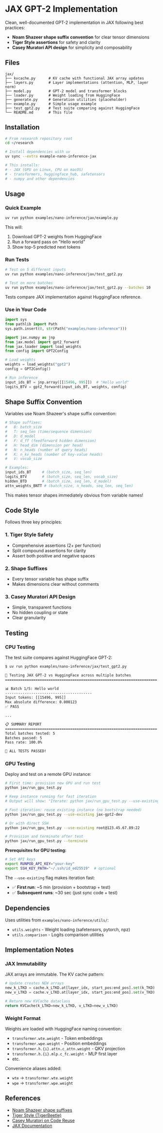 # JAX GPT-2 Implementation

Clean, well-documented GPT-2 implementation in JAX following best practices:
- **Noam Shazeer shape suffix convention** for clear tensor dimensions
- **Tiger Style assertions** for safety and clarity
- **Casey Muratori API design** for simplicity and composability

## Files

```
jax/
├── kvcache.py      # KV cache with functional JAX array updates
├── layers.py       # Layer implementations (attention, MLP, layer norm)
├── model.py        # GPT-2 model and transformer blocks
├── loader.py       # Weight loading from HuggingFace
├── generate.py     # Generation utilities (placeholder)
├── example.py      # Simple usage example
├── test_gpt2.py    # Test suite comparing against HuggingFace
└── README.md       # This file
```

## Installation

```bash
# From research repository root
cd ~/research

# Install dependencies with uv
uv sync --extra example-nano-inference-jax

# This installs:
# - JAX (GPU on Linux, CPU on macOS)
# - transformers, huggingface_hub, safetensors
# - numpy and other dependencies
```

## Usage

### Quick Example

```bash
uv run python examples/nano-inference/jax/example.py
```

This will:
1. Download GPT-2 weights from HuggingFace
2. Run a forward pass on "Hello world"
3. Show top-5 predicted next tokens

### Run Tests

```bash
# Test on 5 different inputs
uv run python examples/nano-inference/jax/test_gpt2.py

# Test on more batches
uv run python examples/nano-inference/jax/test_gpt2.py --batches 10
```

Tests compare JAX implementation against HuggingFace reference.

### Use in Your Code

```python
import sys
from pathlib import Path
sys.path.insert(0, str(Path("examples/nano-inference")))

import jax.numpy as jnp
from jax.model import gpt2_forward
from jax.loader import load_weights
from config import GPT2Config

# Load weights
weights = load_weights("gpt2")
config = GPT2Config()

# Run inference
input_ids_BT = jnp.array([[15496, 995]])  # "Hello world"
logits_BTV = gpt2_forward(input_ids_BT, weights, config)
```

## Shape Suffix Convention

Variables use Noam Shazeer's shape suffix convention:

```python
# Shape suffixes:
#   B: batch_size
#   T: seq_len (time/sequence dimension)
#   D: d_model
#   F: d_ff (feedforward hidden dimension)
#   H: head_dim (dimension per head)
#   N: n_heads (number of query heads)
#   K: n_kv_heads (number of key-value heads)
#   V: vocab_size

# Examples:
input_ids_BT     # (batch_size, seq_len)
logits_BTV       # (batch_size, seq_len, vocab_size)
hidden_BTD       # (batch_size, seq_len, d_model)
attn_weights_BNTT # (batch_size, n_heads, seq_len, seq_len)
```

This makes tensor shapes immediately obvious from variable names!

## Code Style

Follows three key principles:

### 1. Tiger Style Safety
- Comprehensive assertions (2+ per function)
- Split compound assertions for clarity
- Assert both positive and negative spaces

### 2. Shape Suffixes
- Every tensor variable has shape suffix
- Makes dimensions clear without comments

### 3. Casey Muratori API Design
- Simple, transparent functions
- No hidden coupling or state
- Clear granularity

## Testing

### CPU Testing

The test suite compares against HuggingFace GPT-2:

```bash
$ uv run python examples/nano-inference/jax/test_gpt2.py

🧪 Testing JAX GPT-2 vs HuggingFace across multiple batches
======================================================================

📊 Batch 1/5: Hello world
----------------------------------------
Input tokens: [[15496, 995]]
Max absolute difference: 0.000123
✅ PASS

...

📋 SUMMARY REPORT
======================================================================
Total batches tested: 5
Batches passed: 5
Pass rate: 100.0%

🎉 ALL TESTS PASSED!
```

### GPU Testing

Deploy and test on a remote GPU instance:

```bash
# First time: provision new GPU and run test
python jax/run_gpu_test.py

# Keep instance running for fast iteration
# Output will show: "Iterate: python jax/run_gpu_test.py --use-existing jax-gpt2-dev"

# Fast iteration: reuse existing instance (no bootstrap needed)
python jax/run_gpu_test.py --use-existing jax-gpt2-dev

# Or with direct SSH
python jax/run_gpu_test.py --use-existing root@123.45.67.89:22

# Provision and terminate after test
python jax/run_gpu_test.py --terminate
```

**Prerequisites for GPU testing:**
```bash
# Set API keys
export RUNPOD_API_KEY="your-key"
export SSH_KEY_PATH="~/.ssh/id_ed25519"  # optional
```

The `--use-existing` flag makes iteration fast:
- ✅ **First run**: ~5 min (provision + bootstrap + test)
- ✅ **Subsequent runs**: ~30 sec (just sync code + test)

## Dependencies

Uses utilities from `examples/nano-inference/utils/`:
- `utils.weights` - Weight loading (safetensors, pytorch, npz)
- `utils.comparison` - Logits comparison utilities

## Implementation Notes

### JAX Immutability

JAX arrays are immutable. The KV cache pattern:

```python
# Update creates NEW arrays
new_k_LTKD = cache.k_LTKD.at[layer_idx, start_pos:end_pos].set(k_TKD)
new_v_LTKD = cache.v_LTKD.at[layer_idx, start_pos:end_pos].set(v_TKD)

# Return new KVCache dataclass
return KVCache(k_LTKD=new_k_LTKD, v_LTKD=new_v_LTKD)
```

### Weight Format

Weights are loaded with HuggingFace naming convention:
- `transformer.wte.weight` - Token embeddings
- `transformer.wpe.weight` - Position embeddings
- `transformer.h.{i}.attn.c_attn.weight` - QKV projection
- `transformer.h.{i}.mlp.c_fc.weight` - MLP first layer
- etc.

Convenience aliases added:
- `wte` → `transformer.wte.weight`
- `wpe` → `transformer.wpe.weight`

## References

- [Noam Shazeer shape suffixes](https://medium.com/@NoamShazeer/shape-suffixes-good-coding-style-f836e72e24fd)
- [Tiger Style (TigerBeetle)](https://github.com/tigerbeetle/tigerbeetle/blob/main/docs/TIGER_STYLE.md)
- [Casey Muratori on Code Reuse](https://www.youtube.com/watch?v=ZQ5_u8Lgvyk)
- [JAX Documentation](https://jax.readthedocs.io/)
